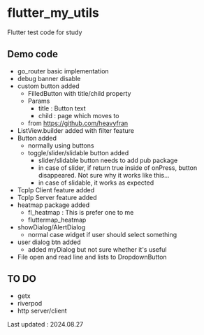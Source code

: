 # flutter_my_utils

Flutter test code for study

## Demo code

- go_router basic implementation
- debug banner disable
- custom button added
  - FilledButton with title/child property
  - Params
    - title : Button text
    - child : page which moves to
  - from <https://github.com/heavyfran>
- ListView.builder added with filter feature
- Button added
  - normally using buttons
  - toggle/slider/slidable button added
    - slider/slidable button needs to add pub package
    - in case of slider, if return true inside of onPress, button disappeared. Not sure why it works like this...
    - in case of slidable, it works as expected
- TcpIp Client feature added
- TcpIp Server feature added
- heatmap package added
  - fl_heatmap : This is prefer one to me
  - fluttermap_heatmap
- showDialog/AlertDialog
  - normal case widget if user should select something
- user dialog btn added
  - added myDialog but not sure whether it's useful
- File open and read line and lists to DropdownButton

## TO DO

- getx
- riverpod
- http server/client

Last updated : 2024.08.27
